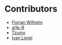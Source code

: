 # Contributors

* [Florian Wilhelm](https://github.com/florianwilhelm)
* [al1p-R](https://github.com/al1p-R)
* [Tzumx](https://github.com/Tzumx)
* [Ivan Lonel](https://github.com/ivanlonel)

